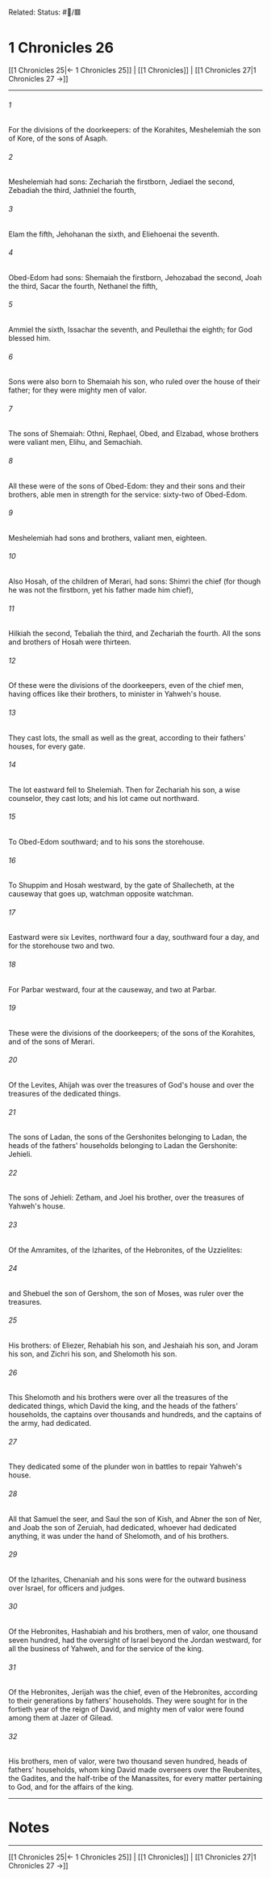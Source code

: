 Related:
Status: #📖/🟥
# 1 Chronicles 26

[[1 Chronicles 25|← 1 Chronicles 25]] | [[1 Chronicles]] | [[1 Chronicles 27|1 Chronicles 27 →]]
***



###### 1 
For the divisions of the doorkeepers: of the Korahites, Meshelemiah the son of Kore, of the sons of Asaph. 

###### 2 
Meshelemiah had sons: Zechariah the firstborn, Jediael the second, Zebadiah the third, Jathniel the fourth, 

###### 3 
Elam the fifth, Jehohanan the sixth, and Eliehoenai the seventh. 

###### 4 
Obed-Edom had sons: Shemaiah the firstborn, Jehozabad the second, Joah the third, Sacar the fourth, Nethanel the fifth, 

###### 5 
Ammiel the sixth, Issachar the seventh, and Peullethai the eighth; for God blessed him. 

###### 6 
Sons were also born to Shemaiah his son, who ruled over the house of their father; for they were mighty men of valor. 

###### 7 
The sons of Shemaiah: Othni, Rephael, Obed, and Elzabad, whose brothers were valiant men, Elihu, and Semachiah. 

###### 8 
All these were of the sons of Obed-Edom: they and their sons and their brothers, able men in strength for the service: sixty-two of Obed-Edom. 

###### 9 
Meshelemiah had sons and brothers, valiant men, eighteen. 

###### 10 
Also Hosah, of the children of Merari, had sons: Shimri the chief (for though he was not the firstborn, yet his father made him chief), 

###### 11 
Hilkiah the second, Tebaliah the third, and Zechariah the fourth. All the sons and brothers of Hosah were thirteen. 

###### 12 
Of these were the divisions of the doorkeepers, even of the chief men, having offices like their brothers, to minister in Yahweh's house. 

###### 13 
They cast lots, the small as well as the great, according to their fathers' houses, for every gate. 

###### 14 
The lot eastward fell to Shelemiah. Then for Zechariah his son, a wise counselor, they cast lots; and his lot came out northward. 

###### 15 
To Obed-Edom southward; and to his sons the storehouse. 

###### 16 
To Shuppim and Hosah westward, by the gate of Shallecheth, at the causeway that goes up, watchman opposite watchman. 

###### 17 
Eastward were six Levites, northward four a day, southward four a day, and for the storehouse two and two. 

###### 18 
For Parbar westward, four at the causeway, and two at Parbar. 

###### 19 
These were the divisions of the doorkeepers; of the sons of the Korahites, and of the sons of Merari. 

###### 20 
Of the Levites, Ahijah was over the treasures of God's house and over the treasures of the dedicated things. 

###### 21 
The sons of Ladan, the sons of the Gershonites belonging to Ladan, the heads of the fathers' households belonging to Ladan the Gershonite: Jehieli. 

###### 22 
The sons of Jehieli: Zetham, and Joel his brother, over the treasures of Yahweh's house. 

###### 23 
Of the Amramites, of the Izharites, of the Hebronites, of the Uzzielites: 

###### 24 
and Shebuel the son of Gershom, the son of Moses, was ruler over the treasures. 

###### 25 
His brothers: of Eliezer, Rehabiah his son, and Jeshaiah his son, and Joram his son, and Zichri his son, and Shelomoth his son. 

###### 26 
This Shelomoth and his brothers were over all the treasures of the dedicated things, which David the king, and the heads of the fathers' households, the captains over thousands and hundreds, and the captains of the army, had dedicated. 

###### 27 
They dedicated some of the plunder won in battles to repair Yahweh's house. 

###### 28 
All that Samuel the seer, and Saul the son of Kish, and Abner the son of Ner, and Joab the son of Zeruiah, had dedicated, whoever had dedicated anything, it was under the hand of Shelomoth, and of his brothers. 

###### 29 
Of the Izharites, Chenaniah and his sons were for the outward business over Israel, for officers and judges. 

###### 30 
Of the Hebronites, Hashabiah and his brothers, men of valor, one thousand seven hundred, had the oversight of Israel beyond the Jordan westward, for all the business of Yahweh, and for the service of the king. 

###### 31 
Of the Hebronites, Jerijah was the chief, even of the Hebronites, according to their generations by fathers' households. They were sought for in the fortieth year of the reign of David, and mighty men of valor were found among them at Jazer of Gilead. 

###### 32 
His brothers, men of valor, were two thousand seven hundred, heads of fathers' households, whom king David made overseers over the Reubenites, the Gadites, and the half-tribe of the Manassites, for every matter pertaining to God, and for the affairs of the king.

---
# Notes


***
[[1 Chronicles 25|← 1 Chronicles 25]] | [[1 Chronicles]] | [[1 Chronicles 27|1 Chronicles 27 →]]
